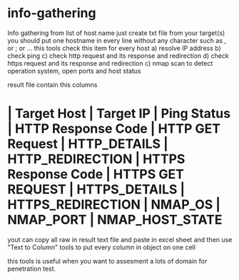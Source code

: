 # info-gathering
Info gathering from list of host name
just create txt file from your target(s)
you should put one hostname in every line without any character such as , or ; or ...
this tools check this item for every host
  a) resolve IP address
  b) check ping
  c) check http request and its response and redirection
  d) check https request and its response and redirection
  c) nmap scan to detect operation system, open ports and host status
  
 result file contain this columns
 # | Target Host | Target IP | Ping Status | HTTP Response Code | HTTP GET Request | HTTP_DETAILS | HTTP_REDIRECTION | HTTPS Response Code | HTTPS GET REQUEST | HTTPS_DETAILS | HTTPS_REDIRECTION | NMAP_OS | NMAP_PORT | NMAP_HOST_STATE  
 
 yout can copy all raw in result text file and paste in excel sheet and then use "Text to Column" tools to put every column in object on one cell
  
this tools is useful when you want to assesment a lots of domain for penetration test.
